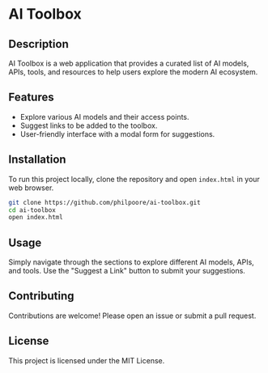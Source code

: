# AI Toolbox

## Description
AI Toolbox is a web application that provides a curated list of AI models, APIs, tools, and resources to help users explore the modern AI ecosystem.

## Features
- Explore various AI models and their access points.
- Suggest links to be added to the toolbox.
- User-friendly interface with a modal form for suggestions.

## Installation
To run this project locally, clone the repository and open `index.html` in your web browser.

```bash
git clone https://github.com/philpoore/ai-toolbox.git
cd ai-toolbox
open index.html
```

## Usage
Simply navigate through the sections to explore different AI models, APIs, and tools. Use the "Suggest a Link" button to submit your suggestions.

## Contributing
Contributions are welcome! Please open an issue or submit a pull request.

## License
This project is licensed under the MIT License.
